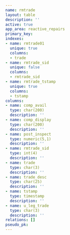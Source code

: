```yaml
---
name: rmtrade
layout: table
description: ''
active: true
app_area: reactive_repairs
primary_key: 
indexes:
- name: rmtrade01
  unique: true
  columns:
  - trade
- name: rmtrade_sid
  unique: false
  columns:
  - rmtrade_sid
- name: rmtrade_tstamp
  unique: true
  columns:
  - tstamp
columns:
- name: comp_avail
  type: char(200)
  description: ''
- name: comp_display
  type: char(200)
  description: ''
- name: post_inspect
  type: numeric(5,1)
  description: ''
- name: rmtrade_sid
  type: int(4)
  description: ''
- name: trade
  type: char(3)
  description: ''
- name: trade_desc
  type: char(25)
  description: ''
- name: tstamp
  type: timestamp
  description: ''
- name: u_leg_trade
  type: char(3)
  description: ''
relations: []
pseudo_pk: 
---
```


